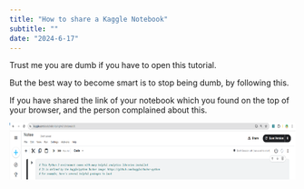 ```yaml
---
title: "How to share a Kaggle Notebook"
subtitle: ""
date: "2024-6-17"
---
```


Trust me you are dumb if you have to open this tutorial.

But the best way to become smart is to stop being dumb, by following this.

If you have shared the link of your notebook which you found on the top of your browser, and the person complained about this.

<p align="center">
  <img src="/public/how-to-share-1.png" style="height: 100px"/>
</p>

